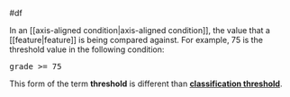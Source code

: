 #df

In an [[axis-aligned condition|axis-aligned condition]], the value that a
[[feature|feature]] is being compared against. For example, 75 is the
threshold value in the following condition:

<pre class="prettyprint" translate="no" dir="ltr">
grade >= 75
</pre>

<aside class="note">
This form of the term <b>threshold</b> is different than
<a href="#classification_threshold"><b>classification threshold</b></a>.
</aside>

